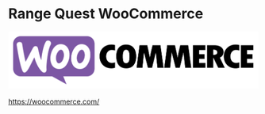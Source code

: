 # Range Quest WooCommerce

![WooCommerce](woocommerce-logo-color-black%402x.png)

https://woocommerce.com/